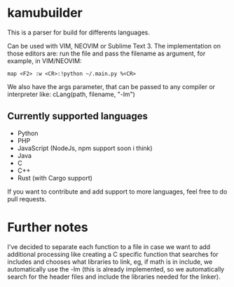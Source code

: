 # kamubuilder

This is a parser for build for differents languages.

Can be used with VIM, NEOVIM or Sublime Text 3. The implementation on those editors are: run the file and pass the filename as argument, for example, in VIM/NEOVIM:

    map <F2> :w <CR>:!python ~/.main.py %<CR>

We also have the args parameter, that can be passed to any compiler or interpreter like:
cLang(path, filename, "-lm")

## Currently supported languages
- Python
- PHP
- JavaScript (NodeJs, npm support soon i think)
- Java
- C
- C++
- Rust (with Cargo support)

If you want to contribute and add support to more languages, feel free to do pull requests.

# Further notes
I've decided to separate each function to a file in case we want to add additional processing like creating a C specific function that searches for includes and chooses what libraries to link, eg, if math is in include, we automatically use the -lm (this is already implemented, so we automatically search for the header files and include the libraries needed for the linker).
